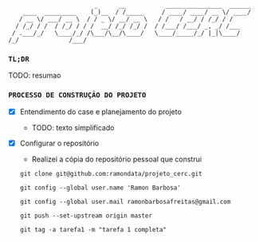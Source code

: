 ```
                        _      __           ________________  ______
    ____  _________    (_)__  / /_____     / ____/ ____/ __ \/ ____/
   / __ \/ ___/ __ \  / / _ \/ __/ __ \   / /   / __/ / /_/ / /     
  / /_/ / /  / /_/ / / /  __/ /_/ /_/ /  / /___/ /___/ _, _/ /___   
 / .___/_/   \____/_/ /\___/\__/\____/   \____/_____/_/ |_|\____/   
/_/              /___/                                              

```

### `TL;DR`
TODO: resumao

### `PROCESSO DE CONSTRUÇÃO DO PROJETO`

- [x] Entendimento do case e planejamento do projeto

    - TODO: texto simplificado

- [x] Configurar o repositório

  - Realizei a cópia do repositório pessoal que construi
  ```
  git clone git@github.com:ramondata/projeto_cerc.git

  git config --global user.name 'Ramon Barbosa'

  git config --global user.mail ramonbarbosafreitas@gmail.com

  git push --set-upstream origin master

  git tag -a tarefa1 -m "tarefa 1 completa"
  ```







